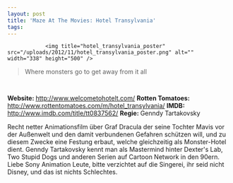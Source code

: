 ```yaml
---
layout: post
title: 'Maze At The Movies: Hotel Transylvania'
tags:
---
```



                <img title="hotel_transylvania_poster" src="/uploads/2012/11/hotel_transylvania_poster.png" alt="" width="338" height="500" />
<blockquote>Where monsters go to get away from it all</blockquote>
<img class="alignnone size-full wp-image-5898" title="movie_review_4stars" src="/uploads/2010/02/movie_review_4stars.png" alt="" width="75" height="15" />
<p><strong>
Website: </strong><a href="http://www.welcometohotelt.com/"><a href="http://www.welcometohotelt.com/">http://www.welcometohotelt.com/</a>
</a><strong>Rotten Tomatoes: </strong><a href="http://www.rottentomatoes.com/m/hotel_transylvania/"><a href="http://www.rottentomatoes.com/m/hotel_transylvania/">http://www.rottentomatoes.com/m/hotel_transylvania/</a>
</a><strong>IMDB: </strong><a href="http://www.imdb.com/title/tt0837562/"><a href="http://www.imdb.com/title/tt0837562/">http://www.imdb.com/title/tt0837562/</a>
</a><strong>Regie: </strong>Genndy Tartakovsky</p>
<p>Recht netter Animationsfilm über Graf Dracula der seine Tochter Mavis vor der Außenwelt und den damit verbundenen Gefahren schützen will, und zu diesem Zwecke eine Festung erbaut, welche gleichzeitig als Monster-Hotel dient. Genndy Tartakovsky kennt man als Mastermind hinter Dexter's Lab, Two Stupid Dogs und anderen Serien auf Cartoon Network in den 90ern. Liebe Sony Animation Leute, bitte verzichtet auf die Singerei, ihr seid nicht Disney, und das ist nichts Schlechtes.</p>
